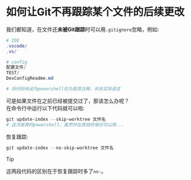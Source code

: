# 如何让Git不再跟踪某个文件的后续更改

我们都知道，在文件还**未被Git跟踪**时可以用`.gitignore`忽略，例如:  
```powershell
# IDE
.vscode/
.vs/

# config
配置文件/
TEST/
DevConfigReadme.md

# 将代码块设为powershell仅为高亮注释，并非实际语言
```

可是如果文件在之前已经被提交过了，那该怎么办呢？  
在命令行中运行以下代码就可以啦:  
```powershell
git update-index --skip-worktree 文件名
# 这次是真的powershell，虽然你在其他终端也可以用...
```
恢复跟踪:  
```powershell
git update-index --no-skip-worktree 文件名
```

> [!TIP]
> 这两段代码的区别在于恢复跟踪时多了`no-`。  
